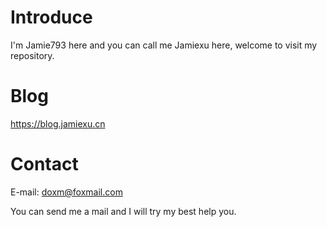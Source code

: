 # Introduce
I'm Jamie793 here and you can call me Jamiexu here, welcome to visit my repository. 

# Blog
https://blog.jamiexu.cn

# Contact
E-mail: doxm@foxmail.com 

You can send me a mail and I will try my best help you.